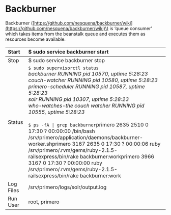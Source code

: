# Backburner

Backburner \([https://github.com/nesquena/backburner/wiki](https://github.com/nesquena/backburner/wiki)\) is ‘queue consumer’ which takes items from the beanstalk queue and executes them as resources become available.

| Start | $ sudo service backburner start |
| :--- | :--- |
| Stop | $ sudo service backburner stop |
| Status | `$ sudo supervisorctl status`<br>*backburner RUNNING pid 10570, uptime 5:28:23*<br>*couch-watcher RUNNING pid 10580, uptime 5:28:23*<br>*primero-scheduler RUNNING pid 10587, uptime 5:28:23*<br>*solr RUNNING pid 10307, uptime 5:28:23<br>who-watches-the couch watcher RUNNING pid 10555, uptime 5:28:23*<br><br>`$ ps -fA \| grep backburner`primero 2635 2510 0 17:30 ? 00:00:00 /bin/bash /srv/primero/application/daemons/backburner-worker.shprimero 3167 2635 0 17:30 ? 00:00:06 ruby /srv/primero/.rvm/gems/ruby-2.1.5-railsexpress/bin/rake backburner:workprimero 3966 3167 0 17:30 ? 00:00:00 ruby /srv/primero/.rvm/gems/ruby-2.1.5-railsexpress/bin/rake backburner:work |
| Log Files | /srv/primero/logs/solr/output.log |
| Run User | root, primero |



